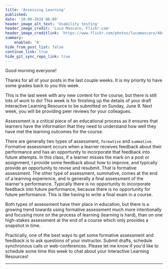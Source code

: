 ```yaml
---
title: 'Assessing Learning'
published:
date: '10-06-2019 06:00'
header_image_alt_text: 'Usability testing'
header_image_credit: 'Luca Mascaro, Flickr.com'
header_image_creditlink: 'https://www.flickr.com/photos/lucamascaro/4642289926/in/album-72157624141181008/'
summary:
    enabled: '0'
hide_from_post_list: false
continue_link: true
hide_git_sync_repo_link: true
---
```


Good morning everyone!

Thanks for all of your posts in the last couple weeks. It is my priority to have some grades back to you this week.

This is the last week with any new content for the course, but there is still lots of work to do! This week is for finishing up the details of your draft Interactive Learning Resource to be submitted on Sunday, June 9. Next week, you will be providing peer reviews for your colleagues.

Assessment is a critical piece of an educational process as it ensures that learners have the information that they need to understand how well they have met the learning outcomes for the course.

There are generally two types of assessment, `formative` and `summative`. Formative assessment occurs when a learner receives feedback about their performance and has an opportunity to incorporate that feedback into future attempts. In this class, if a learner misses the mark on a post or assignment, I provide some feedback about how to improve, and typically provide an opportunity to revise and resubmit. That is formative assessment. The other type of assessment, summative, comes at the end of a learning experience, and is generally a final assessment of the learner's performance. Typically there is no opportunity to incorporate feedback into future performance, because there is no opportunity for future performance. This is like having to write a final exam in a course.

Both types of assessment have their place in education, but there is a growing trend towards using formative assessment much more intentionally and focusing more on the process of learning (learning is hard), than on one high-stakes assessment at the end of a course which only provides a snapshot in time.

Practically, one of the best ways to get some formative assessment and feedback is to ask questions of your instructor. Submit drafts, schedule synchronous calls or web-conferences. Please let me know if you'd like to schedule some time this week to chat about your Interactive Learning Resources!

---
